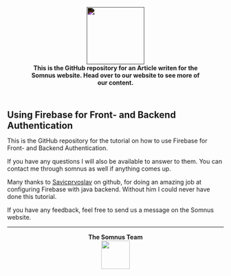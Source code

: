 
<div>
    <div align="center">
        <img src="https://drive.google.com/thumbnail?id=1qt9so1vEwYIKRboanCCEfbGqxpCz3n3p" style="filter: invert(1); height: 100pt;">
        <h4 style="width: 80%; margin: 0 auto">This is the GitHub repository for an Article writen for the Somnus website. Head over to our website to see more of our content.</h4>
    </div>
    <div style="margin-top: 40pt">
        <h2 style="margin: 0 auto"> Using Firebase for Front- and Backend Authentication</h2>
        <p>
        This is the GitHub repository for the tutorial on how to use Firebase for Front- and Backend 
        Authentication.
        </p>
        <p>
        If you have any questions I will also be available to answer to them. You can
        contact me through somnus as well if anything comes up.
        </p>
        <p>
        Many thanks to <a href="https://github.com/savicprvoslav">Savicprvoslav</a> on github, for doing an amazing job at configuring Firebase with java backend. Without him I could never have done this tutorial.
        </p>
        <p>
        If you have any feedback, feel free to send us a message on the Somnus website.
        </p>
    </div>
    <hr>
    <div align="center">
        <h4 style="width: 80%; margin: 0 auto">The Somnus Team</h4>
        <a href="https://somnus.ddns.net/team" target="_blank">
            <img src="https://img.icons8.com/material/100/000000/user-group-man-woman--v1.png" style="height: 50pt" />
        </a>
    </div>
</div>
